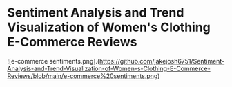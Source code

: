 # Sentiment Analysis and Trend Visualization of Women's Clothing E-Commerce Reviews
![e-commerce sentiments.png].(https://github.com/jakejosh6751/Sentiment-Analysis-and-Trend-Visualization-of-Women-s-Clothing-E-Commerce-Reviews/blob/main/e-commerce%20sentiments.png)
